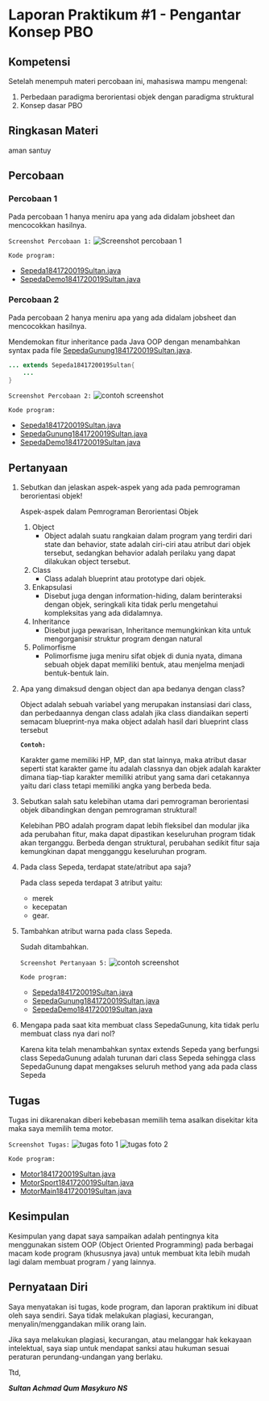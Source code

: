 # Laporan Praktikum #1 - Pengantar Konsep PBO

## Kompetensi

Setelah menempuh materi percobaan ini, mahasiswa mampu mengenal:

1. Perbedaan paradigma berorientasi objek dengan paradigma struktural
2. Konsep dasar PBO

## Ringkasan Materi

aman santuy

## Percobaan

### Percobaan 1

Pada percobaan 1 hanya meniru apa yang ada didalam jobsheet dan mencocokkan hasilnya.

`Screenshot Percobaan 1:`
![Screenshot percobaan 1](img/percobaan-1.png)

`Kode program:`

* [Sepeda1841720019Sultan.java](../../src/1_Pengantar_Konsep_PBO/Sepeda1841720019Sultan.java)
* [SepedaDemo1841720019Sultan.java](../../src/1_Pengantar_Konsep_PBO/SepedaDemo1841720019Sultan.java)

### Percobaan 2

Pada percobaan 2 hanya meniru apa yang ada didalam jobsheet dan mencocokkan hasilnya.

Mendemokan fitur inheritance pada Java OOP dengan menambahkan syntax pada file [SepedaGunung1841720019Sultan.java](../../src/1_Pengantar_Konsep_PBO/SepedaGunung1841720019Sultan.java).

``` java
... extends Sepeda1841720019Sultan{
    ...
}
```

`Screenshot Percobaan 2:`
![contoh screenshot](img/percobaan-2.png)

`Kode program:`

* [Sepeda1841720019Sultan.java](../../src/1_Pengantar_Konsep_PBO/Sepeda1841720019Sultan.java)
* [SepedaGunung1841720019Sultan.java](../../src/1_Pengantar_Konsep_PBO/SepedaGunung1841720019Sultan.java)
* [SepedaDemo1841720019Sultan.java](../../src/1_Pengantar_Konsep_PBO/SepedaDemo1841720019Sultan.java)

## Pertanyaan

1. Sebutkan dan jelaskan aspek-aspek yang ada pada pemrograman berorientasi objek!

   Aspek-aspek dalam Pemrograman Berorientasi Objek
   1. Object
      * Object adalah suatu rangkaian dalam program yang terdiri dari state dan behavior, state adalah ciri-ciri atau atribut dari objek tersebut, sedangkan behavior adalah perilaku yang dapat dilakukan object tersebut.
   2. Class
      * Class adalah blueprint atau prototype dari objek.
   3. Enkapsulasi
      * Disebut juga dengan information-hiding, dalam berinteraksi dengan objek, seringkali kita tidak perlu mengetahui kompleksitas yang ada didalamnya.
   4. Inheritance
      * Disebut juga pewarisan, Inheritance memungkinkan kita untuk mengorganisir struktur program dengan natural
   5. Polimorfisme
      * Polimorfisme juga meniru sifat objek di dunia nyata, dimana sebuah objek dapat memiliki bentuk, atau menjelma menjadi bentuk-bentuk lain.

2. Apa yang dimaksud dengan object dan apa bedanya dengan class?

    Object adalah sebuah variabel yang merupakan instansiasi dari class, dan perbedaannya dengan class adalah jika class diandaikan seperti semacam blueprint-nya maka object adalah hasil dari blueprint class tersebut

    **`Contoh:`**

    Karakter game memiliki HP, MP, dan stat lainnya, maka atribut dasar seperti stat karakter game itu adalah classnya dan objek adalah karakter dimana tiap-tiap karakter memiliki atribut yang sama dari cetakannya yaitu dari class tetapi memiliki angka yang berbeda beda.

3. Sebutkan salah satu kelebihan utama dari pemrograman berorientasi objek dibandingkan dengan pemrograman struktural!

    Kelebihan PBO adalah program dapat lebih fleksibel dan modular jika ada perubahan fitur, maka dapat dipastikan keseluruhan program tidak akan terganggu. Berbeda dengan struktural, perubahan sedikit fitur saja kemungkinan dapat mengganggu keseluruhan program.

4. Pada class Sepeda, terdapat state/atribut apa saja?

    Pada class sepeda terdapat 3 atribut yaitu:
    * merek
    * kecepatan
    * gear.

5. Tambahkan atribut warna pada class Sepeda.

    Sudah ditambahkan.

    `Screenshot Pertanyaan 5:`
    ![contoh screenshot](img/pertanyaan-5.png)

    `Kode program:`

    * [Sepeda1841720019Sultan.java](../../src/1_Pengantar_Konsep_PBO/Sepeda1841720019Sultan.java)
    * [SepedaGunung1841720019Sultan.java](../../src/1_Pengantar_Konsep_PBO/SepedaGunung1841720019Sultan.java)
    * [SepedaDemo1841720019Sultan.java](../../src/1_Pengantar_Konsep_PBO/SepedaDemo1841720019Sultan.java)

6. Mengapa pada saat kita membuat class SepedaGunung, kita tidak perlu membuat class nya dari
nol?

    Karena kita telah menambahkan syntax extends Sepeda yang berfungsi class SepedaGunung adalah turunan dari class Sepeda sehingga class SepedaGunung dapat mengakses seluruh method yang ada pada class Sepeda

## Tugas

Tugas ini dikarenakan diberi kebebasan memilih tema asalkan disekitar kita maka saya memilih tema motor.

`Screenshot Tugas:`
![tugas foto 1](img/tugas1.png)
![tugas foto 2](img/tugas2.png)

`Kode program:`

* [Motor1841720019Sultan.java](../../src/1_Pengantar_Konsep_PBO/Motor1841720019Sultan.java)
* [MotorSport1841720019Sultan.java](../../src/1_Pengantar_Konsep_PBO/MotorSport1841720019Sultan.java)
* [MotorMain1841720019Sultan.java](../../src/1_Pengantar_Konsep_PBO/MotorMain1841720019Sultan.java)

## Kesimpulan

Kesimpulan yang dapat saya sampaikan adalah pentingnya kita menggunakan sistem OOP (Object Oriented Programming) pada berbagai macam kode program (khususnya java) untuk membuat kita lebih mudah lagi dalam membuat program / yang lainnya.

## Pernyataan Diri

Saya menyatakan isi tugas, kode program, dan laporan praktikum ini dibuat oleh saya sendiri. Saya tidak melakukan plagiasi, kecurangan, menyalin/menggandakan milik orang lain.

Jika saya melakukan plagiasi, kecurangan, atau melanggar hak kekayaan intelektual, saya siap untuk mendapat sanksi atau hukuman sesuai peraturan perundang-undangan yang berlaku.

Ttd,

***Sultan Achmad Qum Masykuro NS***
